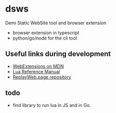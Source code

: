 # dsws
Demi Static WebSite tool and browser extension

* browser extension in typescript
* python/go/node for the cli tool

## Useful links during development

  * [WebExtensions on MDN](https://developer.mozilla.org/en-US/docs/Mozilla/Add-ons/WebExtensions)
  * [Lua Reference Manual](https://www.lua.org/manual/5.4/)
  * [ReplayWeb.page repository](https://github.com/webrecorder/replayweb.page)

## todo

* find library to run lua in JS and in Go.

